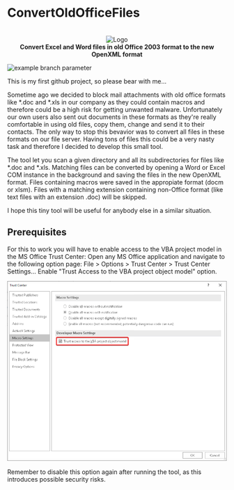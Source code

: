 # ConvertOldOfficeFiles
<p align="center"></br>
  <img src="https://github.com/bdegel/ConvertOldOfficeFiles/blob/master/ConvertOldOfficeFiles/Convert-File.ico" alt="Logo"/></br>
  <b>Convert Excel and Word files in old Office 2003 format to the new OpenXML format</b></br>
</p>

![example branch parameter](https://github.com/bdegel/ConvertOldOfficeFiles/actions/workflows/ci.yml/badge.svg?branch=master)

This is my first github project, so please bear with me...

Sometime ago we decided to block mail attachments with old office formats like *.doc and *.xls in our company as they could contain macros and therefore could be a high risk for getting unwanted malware. Unfortunately our own users also sent out documents in these formats as they're really comfortable in using old files, copy them, change and send it to their contacts. The only way to stop this bevavior was to convert all files in these formats on our file server. Having tons of files this could be a very nasty task and therefore I decided to develop this small tool.

The tool let you scan a given directory and all its subdirectories for files like *.doc and *.xls. Matching files can be converted by opening a Word or Excel COM instance in the background and saving the files in the new OpenXML format. Files containing macros were saved in the appropiate format (docm or xlsm). Files with a matching extension containing non-Office format (like text files with an extension .doc) will be skipped.

I hope this tiny tool will be useful for anybody else in a similar situation.

## Prerequisites
For this to work you will have to enable access to the VBA project model in the MS Office Trust Center:
Open any MS Office application and navigate to the following option page:
File > Options > Trust Center > Trust Center Settings...
Enable "Trust Access to the VBA project object model" option.

![Office Settings](https://github.com/bdegel/ConvertOldOfficeFiles/blob/master/ProjectFiles/TrustCenter.png)

Remember to disable this option again after running the tool, as this introduces possible security risks.
